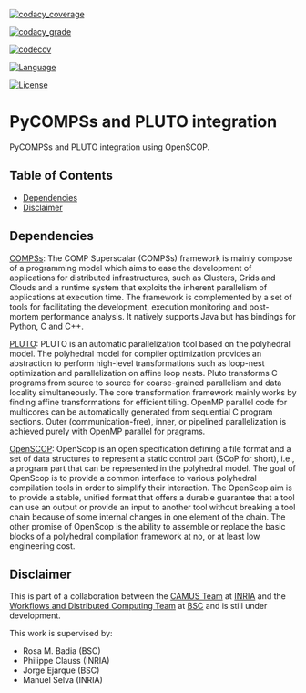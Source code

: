 <!-- Automatic builds status -->
<!-- [![Build Status](https://travis-ci.org/XX)](https://travis-ci.org/XX) -->

<!-- Codacy -->
[![codacy_coverage](https://api.codacy.com/project/badge/Coverage/d9a02acdf3ad4213b4932b5441201101)](https://www.codacy.com/app/cristianrcv/pycompss-pluto?utm_source=github.com&utm_medium=referral&utm_content=cristianrcv/pycompss-pluto&utm_campaign=Badge_Coverage)

[![codacy_grade](https://api.codacy.com/project/badge/Grade/d9a02acdf3ad4213b4932b5441201101)](https://www.codacy.com/app/cristianrcv/pycompss-pluto?utm_source=github.com&amp;utm_medium=referral&amp;utm_content=cristianrcv/pycompss-pluto&amp;utm_campaign=Badge_Grade)

<!-- Codecov -->
[![codecov](https://codecov.io/gh/cristianrcv/pycompss-pluto/branch/master/graph/badge.svg)](https://codecov.io/gh/cristianrcv/pycompss-pluto)

<!-- Maven central packages version -->
<!-- [![Maven Central](https://maven-badges.herokuapp.com/maven-central/XX)](https://maven-badges.herokuapp.com/maven-central/XX) -->

<!-- Dependencies update status -->
<!-- [![Dependency Status](https://www.versioneye.com/user/projects/59f6fd4c0fb24f1f1f38c653/badge.svg?style=flat-square)](https://www.versioneye.com/user/projects/59f6fd4c0fb24f1f1f38c653) -->

<!-- Java DOC status -->
<!-- [![Javadocs](http://javadoc.io/badge/XX.svg)](http://javadoc.io/doc/XX) -->

<!-- Main Repository language -->
[![Language](https://img.shields.io/badge/language-python-brightgreen.svg)](https://img.shields.io/badge/language-python-brightgreen.svg)

<!-- Repository License -->
[![License](https://img.shields.io/badge/License-Apache%202.0-blue.svg)](https://github.com/cristianrcv/pycompss-pluto/blob/master/LICENSE)


PyCOMPSs and PLUTO integration
=============================

PyCOMPSs and PLUTO integration using OpenSCOP.

## Table of Contents

* [Dependencies](#dependencies)
* [Disclaimer](#disclaimer)


## Dependencies

[COMPSs][1]: The COMP Superscalar (COMPSs) framework is mainly compose of a programming model which aims to ease the development of applications for distributed infrastructures, such as Clusters, Grids and Clouds and a runtime system that exploits the inherent parallelism of applications at execution time. The framework is complemented by a set of tools for facilitating the development, execution monitoring and post-mortem performance analysis. It natively supports Java but has bindings for Python, C and C++. 

[PLUTO][2]: PLUTO is an automatic parallelization tool based on the polyhedral model. The polyhedral model for compiler optimization provides an abstraction to perform high-level transformations such as loop-nest optimization and parallelization on affine loop nests. Pluto transforms C programs from source to source for coarse-grained parallelism and data locality simultaneously. The core transformation framework mainly works by finding affine transformations for efficient tiling. OpenMP parallel code for multicores can be automatically generated from sequential C program sections. Outer (communication-free), inner, or pipelined parallelization is achieved purely with OpenMP parallel for pragrams.

[OpenSCOP][3]: OpenScop is an open specification defining a file format and a set of data structures to represent a static control part (SCoP for short), i.e., a program part that can be represented in the polyhedral model. The goal of OpenScop is to provide a common interface to various polyhedral compilation tools in order to simplify their interaction. The OpenScop aim is to provide a stable, unified format that offers a durable guarantee that a tool can use an output or provide an input to another tool without breaking a tool chain because of some internal changes in one element of the chain. The other promise of OpenScop is the ability to assemble or replace the basic blocks of a polyhedral compilation framework at no, or at least low engineering cost.


## Disclaimer

This is part of a collaboration between the [CAMUS Team][4] at [INRIA][5] and the [Workflows and Distributed Computing Team][6] at [BSC][7] and is still under development. 

This work is supervised by:
- Rosa M. Badia (BSC)
- Philippe Clauss (INRIA)
- Jorge Ejarque (BSC)
- Manuel Selva (INRIA)

[1]: https://compss.bsc.es
[2]: http://pluto-compiler.sourceforge.net/
[3]: http://icps.u-strasbg.fr/people/bastoul/public_html/development/openscop/
[4]: https://www.inria.fr/en/teams/camus
[5]: https://www.inria.fr/
[6]: https://www.bsc.es/discover-bsc/organisation/scientific-structure/workflows-and-distributed-computing
[7]: https://www.bsc.es/

